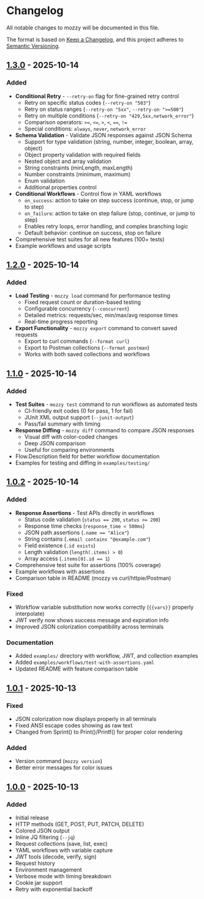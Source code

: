 # Changelog

All notable changes to mozzy will be documented in this file.

The format is based on [Keep a Changelog](https://keepachangelog.com/en/1.0.0/),
and this project adheres to [Semantic Versioning](https://semver.org/spec/v2.0.0.html).

## [1.3.0] - 2025-10-14

### Added
- **Conditional Retry** - `--retry-on` flag for fine-grained retry control
  - Retry on specific status codes (`--retry-on "503"`)
  - Retry on status ranges (`--retry-on "5xx"`, `--retry-on ">=500"`)
  - Retry on multiple conditions (`--retry-on "429,5xx,network_error"`)
  - Comparison operators: `>=`, `<=`, `>`, `<`, `==`, `!=`
  - Special conditions: `always`, `never`, `network_error`
- **Schema Validation** - Validate JSON responses against JSON Schema
  - Support for type validation (string, number, integer, boolean, array, object)
  - Object property validation with required fields
  - Nested object and array validation
  - String constraints (minLength, maxLength)
  - Number constraints (minimum, maximum)
  - Enum validation
  - Additional properties control
- **Conditional Workflows** - Control flow in YAML workflows
  - `on_success`: action to take on step success (continue, stop, or jump to step)
  - `on_failure`: action to take on step failure (stop, continue, or jump to step)
  - Enables retry loops, error handling, and complex branching logic
  - Default behavior: continue on success, stop on failure
- Comprehensive test suites for all new features (100+ tests)
- Example workflows and usage scripts

## [1.2.0] - 2025-10-14

### Added
- **Load Testing** - `mozzy load` command for performance testing
  - Fixed request count or duration-based testing
  - Configurable concurrency (`--concurrent`)
  - Detailed metrics: requests/sec, min/max/avg response times
  - Real-time progress reporting
- **Export Functionality** - `mozzy export` command to convert saved requests
  - Export to curl commands (`--format curl`)
  - Export to Postman collections (`--format postman`)
  - Works with both saved collections and workflows

## [1.1.0] - 2025-10-14

### Added
- **Test Suites** - `mozzy test` command to run workflows as automated tests
  - CI-friendly exit codes (0 for pass, 1 for fail)
  - JUnit XML output support (`--junit-output`)
  - Pass/fail summary with timing
- **Response Diffing** - `mozzy diff` command to compare JSON responses
  - Visual diff with color-coded changes
  - Deep JSON comparison
  - Useful for comparing environments
- Flow.Description field for better workflow documentation
- Examples for testing and diffing in `examples/testing/`

## [1.0.2] - 2025-10-14

### Added
- **Response Assertions** - Test APIs directly in workflows
  - Status code validation (`status == 200`, `status >= 200`)
  - Response time checks (`response_time < 500ms`)
  - JSON path assertions (`.name == "Alice"`)
  - String contains (`.email contains "@example.com"`)
  - Field existence (`.id exists`)
  - Length validation (`length(.items) > 0`)
  - Array access (`.items[0].id == 1`)
- Comprehensive test suite for assertions (100% coverage)
- Example workflows with assertions
- Comparison table in README (mozzy vs curl/httpie/Postman)

### Fixed
- Workflow variable substitution now works correctly (`{{vars}}` properly interpolate)
- JWT verify now shows success message and expiration info
- Improved JSON colorization compatibility across terminals

### Documentation
- Added `examples/` directory with workflow, JWT, and collection examples
- Added `examples/workflows/test-with-assertions.yaml`
- Updated README with feature comparison table

## [1.0.1] - 2025-10-13

### Fixed
- JSON colorization now displays properly in all terminals
- Fixed ANSI escape codes showing as raw text
- Changed from Sprint() to Print()/Printf() for proper color rendering

### Added
- Version command (`mozzy version`)
- Better error messages for color issues

## [1.0.0] - 2025-10-13

### Added
- Initial release
- HTTP methods (GET, POST, PUT, PATCH, DELETE)
- Colored JSON output
- Inline JQ filtering (`--jq`)
- Request collections (save, list, exec)
- YAML workflows with variable capture
- JWT tools (decode, verify, sign)
- Request history
- Environment management
- Verbose mode with timing breakdown
- Cookie jar support
- Retry with exponential backoff

[1.3.0]: https://github.com/humancto/mozzy/compare/v1.2.0...v1.3.0
[1.2.0]: https://github.com/humancto/mozzy/compare/v1.1.0...v1.2.0
[1.1.0]: https://github.com/humancto/mozzy/compare/v1.0.2...v1.1.0
[1.0.2]: https://github.com/humancto/mozzy/compare/v1.0.1...v1.0.2
[1.0.1]: https://github.com/humancto/mozzy/compare/v1.0.0...v1.0.1
[1.0.0]: https://github.com/humancto/mozzy/releases/tag/v1.0.0
